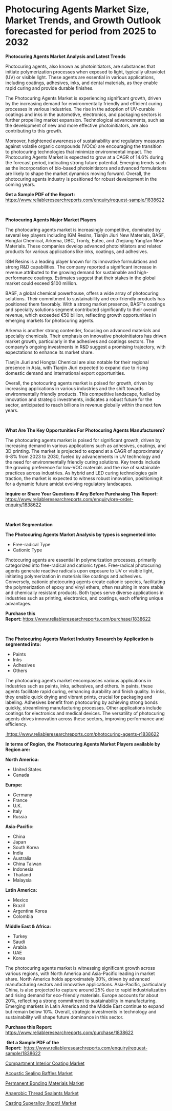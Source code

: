 <p><h1>Photocuring Agents Market Size, Market Trends, and Growth Outlook forecasted for period from 2025 to 2032</h1></p><p><strong>Photocuring Agents Market Analysis and Latest Trends</strong></p>
<p><p>Photocuring agents, also known as photoinitiators, are substances that initiate polymerization processes when exposed to light, typically ultraviolet (UV) or visible light. These agents are essential in various applications, including coatings, adhesives, inks, and dental materials, as they enable rapid curing and provide durable finishes.</p><p>The Photocuring Agents Market is experiencing significant growth, driven by the increasing demand for environmentally friendly and efficient curing processes in various industries. The rise in the adoption of UV-curable coatings and inks in the automotive, electronics, and packaging sectors is further propelling market expansion. Technological advancements, such as the development of new and more effective photoinitiators, are also contributing to this growth.</p><p>Moreover, heightened awareness of sustainability and regulatory measures against volatile organic compounds (VOCs) are encouraging the transition to photocuring technologies that minimize environmental impact. The Photocuring Agents Market is expected to grow at a CAGR of 14.6% during the forecast period, indicating strong future potential. Emerging trends such as the incorporation of bio-based photoinitiators and advanced formulations are likely to shape the market dynamics moving forward. Overall, the photocuring agents industry is positioned for robust development in the coming years.</p></p>
<p><strong>Get a Sample PDF of the Report:&nbsp;</strong> <a href="https://www.reliableresearchreports.com/enquiry/request-sample/1838622?utm_campaign=11&utm_medium=2&utm_source=Github&utm_content=ia&utm_term=15022025&utm_id=photocuring-agents">https://www.reliableresearchreports.com/enquiry/request-sample/1838622</a></p>
<p>&nbsp;</p>
<p><strong>Photocuring Agents Major Market Players</strong></p>
<p><p>The photocuring agents market is increasingly competitive, dominated by several key players including IGM Resins, Tianjin Jiuri New Materials, BASF, Hongtai Chemical, Arkema, DBC, Tronly, Eutec, and Zhejiang Yangfan New Materials. These companies develop advanced photoinitiators and related products for various applications like inks, coatings, and adhesives.</p><p>IGM Resins is a leading player known for its innovative formulations and strong R&D capabilities. The company reported a significant increase in revenue attributed to the growing demand for sustainable and high-performance coatings. Estimates suggest that their stakes in the global market could exceed $100 million.</p><p>BASF, a global chemical powerhouse, offers a wide array of photocuring solutions. Their commitment to sustainability and eco-friendly products has positioned them favorably. With a strong market presence, BASF's coatings and specialty solutions segment contributed significantly to their overall revenue, which exceeded €50 billion, reflecting growth opportunities in emerging markets for photocuring agents.</p><p>Arkema is another strong contender, focusing on advanced materials and specialty chemicals. Their emphasis on innovative photoinitiators has driven market growth, particularly in the adhesives and coatings sectors. The company’s ongoing investments in R&D suggest a promising trajectory, with expectations to enhance its market share.</p><p>Tianjin Jiuri and Hongtai Chemical are also notable for their regional presence in Asia, with Tianjin Jiuri expected to expand due to rising domestic demand and international export opportunities.</p><p>Overall, the photocuring agents market is poised for growth, driven by increasing applications in various industries and the shift towards environmentally friendly products. This competitive landscape, fuelled by innovation and strategic investments, indicates a robust future for the sector, anticipated to reach billions in revenue globally within the next few years.</p></p>
<p>&nbsp;</p>
<p><strong>What Are The Key Opportunities For Photocuring Agents Manufacturers?</strong></p>
<p><p>The photocuring agents market is poised for significant growth, driven by increasing demand in various applications such as adhesives, coatings, and 3D printing. The market is projected to expand at a CAGR of approximately 6-8% from 2023 to 2030, fueled by advancements in UV technology and the need for environmentally friendly curing solutions. Key trends include the growing preference for low-VOC materials and the rise of sustainable practices across industries. As hybrid and LED curing technologies gain traction, the market is expected to witness robust innovation, positioning it for a dynamic future amidst evolving regulatory landscapes.</p></p>
<p><strong>Inquire or Share Your Questions If Any Before Purchasing This Report:</strong> <a href="https://www.reliableresearchreports.com/enquiry/pre-order-enquiry/1838622?utm_campaign=11&utm_medium=2&utm_source=Github&utm_content=ia&utm_term=15022025&utm_id=photocuring-agents">https://www.reliableresearchreports.com/enquiry/pre-order-enquiry/1838622</a></p>
<p>&nbsp;</p>
<p><strong>Market Segmentation</strong></p>
<p><strong>The Photocuring Agents Market Analysis by types is segmented into:</strong></p>
<p><ul><li>Free-radical Type</li><li>Cationic Type</li></ul></p>
<p><p>Photocuring agents are essential in polymerization processes, primarily categorized into free-radical and cationic types. Free-radical photocuring agents generate reactive radicals upon exposure to UV or visible light, initiating polymerization in materials like coatings and adhesives. Conversely, cationic photocuring agents create cationic species, facilitating the polymerization of epoxy and vinyl ethers, often resulting in more stable and chemically resistant products. Both types serve diverse applications in industries such as printing, electronics, and coatings, each offering unique advantages.</p></p>
<p><strong>Purchase this Report:&nbsp;</strong><a href="https://www.reliableresearchreports.com/purchase/1838622?utm_campaign=11&utm_medium=2&utm_source=Github&utm_content=ia&utm_term=15022025&utm_id=photocuring-agents">https://www.reliableresearchreports.com/purchase/1838622</a></p>
<p>&nbsp;</p>
<p><strong>The Photocuring Agents Market Industry Research by Application is segmented into:</strong></p>
<p><ul><li>Paints</li><li>Inks</li><li>Adhesives</li><li>Others</li></ul></p>
<p><p>The photocuring agents market encompasses various applications in industries such as paints, inks, adhesives, and others. In paints, these agents facilitate rapid curing, enhancing durability and finish quality. In inks, they enable quick drying and vibrant prints, crucial for packaging and labeling. Adhesives benefit from photocuring by achieving strong bonds quickly, streamlining manufacturing processes. Other applications include coatings for electronics and medical devices. The versatility of photocuring agents drives innovation across these sectors, improving performance and efficiency.</p></p>
<p><a href="https://www.reliableresearchreports.com/photocuring-agents-r1838622?utm_campaign=11&utm_medium=2&utm_source=Github&utm_content=ia&utm_term=15022025&utm_id=photocuring-agents">&nbsp;https://www.reliableresearchreports.com/photocuring-agents-r1838622</a></p>
<p><strong>In terms of Region, the Photocuring Agents Market Players available by Region are:</strong></p>
<p>
    <p> <strong> North America: </strong>
        <ul>
            <li>United States</li>
            <li>Canada</li>
        </ul>
        </p> 
    <p> <strong> Europe: </strong>
        <ul>
            <li>Germany</li>
            <li>France</li>
            <li>U.K.</li>
            <li>Italy</li>
            <li>Russia</li>
        </ul>
        </p> 
    <p> <strong> Asia-Pacific: </strong>
        <ul>
            <li>China</li>
            <li>Japan</li>
            <li>South Korea</li>
            <li>India</li>
            <li>Australia</li>
            <li>China Taiwan</li>
            <li>Indonesia</li>
            <li>Thailand</li>
            <li>Malaysia</li>
        </ul>
        </p> 
    <p> <strong> Latin America: </strong>
        <ul>
            <li>Mexico</li>
            <li>Brazil</li>
            <li>Argentina Korea</li>
            <li>Colombia</li>
        </ul>
        </p> 
    <p> <strong> Middle East & Africa: </strong>
        <ul>
            <li>Turkey</li>
            <li>Saudi</li>
            <li>Arabia</li>
            <li>UAE</li>
            <li>Korea</li>
        </ul>
    </p>
    </p>
<p><p>The photocuring agents market is witnessing significant growth across various regions, with North America and Asia-Pacific leading in market share. North America holds approximately 30%, driven by advanced manufacturing sectors and innovative applications. Asia-Pacific, particularly China, is also projected to capture around 25% due to rapid industrialization and rising demand for eco-friendly materials. Europe accounts for about 20%, reflecting a strong commitment to sustainability in manufacturing. Emerging markets in Latin America and the Middle East continue to expand but remain below 10%. Overall, strategic investments in technology and sustainability will shape future dominance in this sector.</p></p>
<p><strong>Purchase this Report: </strong><a href="https://www.reliableresearchreports.com/purchase/1838622?utm_campaign=11&utm_medium=2&utm_source=Github&utm_content=ia&utm_term=15022025&utm_id=photocuring-agents">https://www.reliableresearchreports.com/purchase/1838622</a></p>
<p>&nbsp;<strong>Get a Sample PDF of the Report:&nbsp;&nbsp;</strong><a href="https://www.reliableresearchreports.com/enquiry/request-sample/1838622?utm_campaign=11&utm_medium=2&utm_source=Github&utm_content=ia&utm_term=15022025&utm_id=photocuring-agents">https://www.reliableresearchreports.com/enquiry/request-sample/1838622</a></p>
<p><strong></strong></p>
<p><p><a href="https://github.com/tszkintruca/Market-Research-Report-List-1/blob/main/compartment-interior-coating-market.md?utm_campaign=11&utm_medium=2&utm_source=Github&utm_content=ia&utm_term=15022025&utm_id=photocuring-agents">Compartment Interior Coating Market</a></p><p><a href="https://github.com/ivvrgibi/Market-Research-Report-List-1/blob/main/acoustic-sealing-baffles-market.md?utm_campaign=11&utm_medium=2&utm_source=Github&utm_content=ia&utm_term=15022025&utm_id=photocuring-agents">Acoustic Sealing Baffles Market</a></p><p><a href="https://github.com/aidelndasse/Market-Research-Report-List-1/blob/main/permanent-bonding-materials-market.md?utm_campaign=11&utm_medium=2&utm_source=Github&utm_content=ia&utm_term=15022025&utm_id=photocuring-agents">Permanent Bonding Materials Market</a></p><p><a href="https://github.com/amoakuolaopa/Market-Research-Report-List-1/blob/main/anaerobic-thread-sealants-market.md?utm_campaign=11&utm_medium=2&utm_source=Github&utm_content=ia&utm_term=15022025&utm_id=photocuring-agents">Anaerobic Thread Sealants Market</a></p><p><a href="https://github.com/abuugjetaj/Market-Research-Report-List-1/blob/main/casting-superalloy-ingot-market.md?utm_campaign=11&utm_medium=2&utm_source=Github&utm_content=ia&utm_term=15022025&utm_id=photocuring-agents">Casting Superalloy (Ingot) Market</a></p></p>